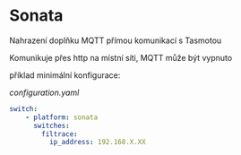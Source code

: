 # Sonata

Nahrazení doplňku MQTT přímou komunikací s Tasmotou

Komunikuje přes http na místní síti, MQTT může být vypnuto

příklad minimální konfigurace:

*configuration.yaml*
```yaml
switch:
    - platform: sonata
      switches:
        filtrace:
          ip_address: 192.168.X.XX
```
